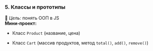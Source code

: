 
### **5. Классы и прототипы**

🎯 _Цель:_ понять ООП в JS  
**Мини‑проект:**

- Класс `Product` (название, цена)
    
- Класс `Cart` (массив продуктов, метод `total()`, `add()`, `remove()`)